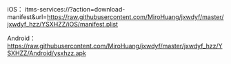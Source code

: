 
iOS：
    itms-services://?action=download-manifest&url=https://raw.githubusercontent.com/MiroHuang/jxwdyf/master/jxwdyf_hzz/YSXHZZ/iOS/manifest.plist

Android：
    https://raw.githubusercontent.com/MiroHuang/jxwdyf/master/jxwdyf_hzz/YSXHZZ/Android/ysxhzz.apk
